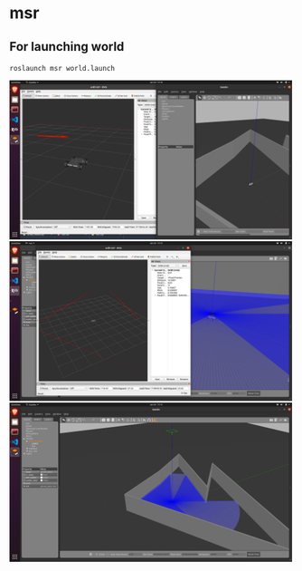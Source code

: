 # msr

## For launching world 
```
roslaunch msr world.launch
```

<img src="./img/img1.png" width=500/>
<img src="./img/img2.png" width=500/>
<img src="./img/img3.png" width=500/>
